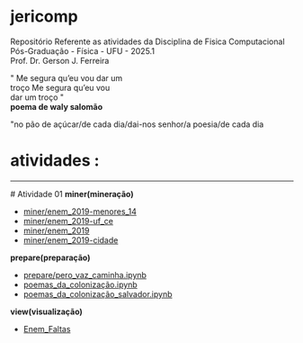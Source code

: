# jericomp 

Repositório Referente as atividades da Disciplina de Fisica Computacional <br/> 
Pós-Graduação - Física - UFU - 2025.1 <br/>
Prof. Dr. Gerson J. Ferreira <br/>


" Me segura qu’eu vou dar um <br/>
troço Me segura qu’eu vou    <br/>
dar um troço "               <br/>
<strong> poema de waly salomão </strong>

"no pão de açúcar/de cada dia/dai-nos senhor/a poesia/de cada dia

# atividades :
<hr>
# Atividade 01   
<b> miner(mineração) </b> <br />   
<ul><li><a href='https://github.com/mardoniofranca/paubrasil/blob/master/miner/enem_2019-cidade.py'> 
   miner/enem_2019-menores_14 </a>
   </li>
   <li> <a href='https://github.com/mardoniofranca/paubrasil/blob/master/miner/enem_2019-menores_14.ipynb'>
      miner/enem_2019-uf_ce </a>
   </li>
   <li> <a href='https://github.com/mardoniofranca/paubrasil/blob/master/miner/enem_2019-uf_ce.ipynb'>
      miner/enem_2019</a>
   </li>
   <li> <a href='https://github.com/mardoniofranca/paubrasil/blob/master/miner/enem_2019.ipynb'>
      miner/enem_2019-cidade </a>
   </li>
</ul>

<b> prepare(preparação) </b> <br />   
<ul><li> <a href='https://github.com/mardoniofranca/paubrasil/blob/master/prepare/pero_vaz_caminha.ipynb'>
          prepare/pero_vaz_caminha.ipynb</a>
   </li>
   <li> <a href='https://github.com/mardoniofranca/paubrasil/blob/master/prepare/poemas_da_coloniza%C3%A7%C3%A3o.ipynb'>
      poemas_da_colonização.ipynb </a>
   </li>
   <li> <a href='https://github.com/mardoniofranca/paubrasil/blob/master/prepare/poemas_da_coloniza%C3%A7%C3%A3o_salvador.ipynb'>
      poemas_da_colonização_salvador.ipynb </a>
   </li>
</ul>
<b> view(visualização) </b> <br />   
<ul><li> <a href='https://github.com/mardoniofranca/paubrasil/blob/master/view/Enem_Faltas.ipynb'>
   Enem_Faltas
   </a>
   </li>
</ul>
